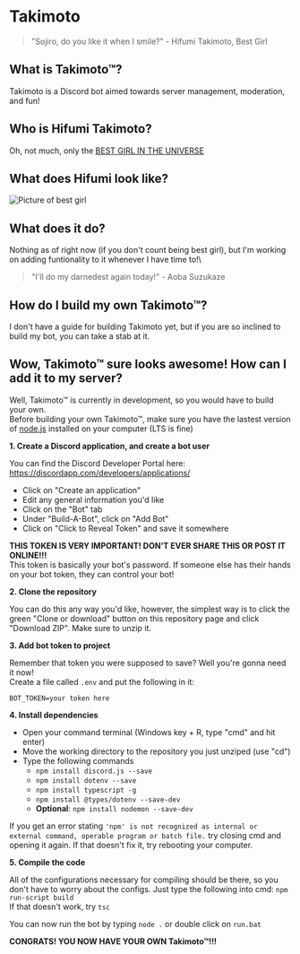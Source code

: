 # Takimoto

>"Sojiro, do you like it when I smile?" - Hifumi Takimoto, Best Girl

## What is Takimoto™?

Takimoto is a Discord bot aimed towards server management, moderation, and fun!

## Who is Hifumi Takimoto?

Oh, not much, only the [BEST GIRL IN THE UNIVERSE](http://lmgtfy.com/?q=hifumi+takimoto+new+game)

## What does Hifumi look like?

![Picture of best girl](https://hifumi.io/assets/hifumi_pc.png)

## What does it do?

Nothing as of right now (if you don't count being best girl), but I'm working on adding funtionality to it whenever I have time to!\
>"I'll do my darnedest again today!" - Aoba Suzukaze

## How do I build my own Takimoto™?

I don't have a guide for building Takimoto yet, but if you are so inclined to build my bot, you can take a stab at it.

## Wow, Takimoto™ sure looks awesome! How can I add it to my server?

Well, Takimoto™ is currently in development, so you would have to build your own.\
Before building your own Takimoto™, make sure you have the lastest version of [node.js](https://nodejs.org) installed on your computer (LTS is fine)

**1. Create a Discord application, and create a bot user**

You can find the Discord Developer Portal here: https://discordapp.com/developers/applications/
- Click on "Create an application"
- Edit any general information you'd like
- Click on the "Bot" tab
- Under "Build-A-Bot", click on "Add Bot"
- Click on "Click to Reveal Token" and save it somewhere

**THIS TOKEN IS VERY IMPORTANT! DON'T EVER SHARE THIS OR POST IT ONLINE!!!**\
This token is basically your bot's password. If someone else has their hands on your bot token, they can control your bot!

**2. Clone the repository**

You can do this any way you'd like, however, the simplest way is to click the green "Clone or download" button on this repository page and click "Download ZIP". Make sure to unzip it.

**3. Add bot token to project**

Remember that token you were supposed to save? Well you're gonna need it now!\
Create a file called `.env` and put the following in it:
```
BOT_TOKEN=your token here
```

**4. Install dependencies**
- Open your command terminal (Windows key + R, type "cmd" and hit enter)
- Move the working directory to the repository you just unziped (use "cd")
- Type the following commands
  - `npm install discord.js --save`
  - `npm install dotenv --save`
  - `npm install typescript -g`
  - `npm install @types/dotenv --save-dev`
  - **Optional**: `npm install nodemon --save-dev`

If you get an error stating `'npm' is not recognized as internal or external command, operable program or batch file.` try closing cmd and opening it again. If that doesn't fix it, try rebooting your computer.

**5. Compile the code**

All of the configurations necessary for compiling should be there, so you don't have to worry about the configs. Just type the following into cmd: `npm run-script build`\
If that doesn't work, try `tsc`

You can now run the bot by typing `node .` or double click on `run.bat`

**CONGRATS! YOU NOW HAVE YOUR OWN Takimoto™!!!**